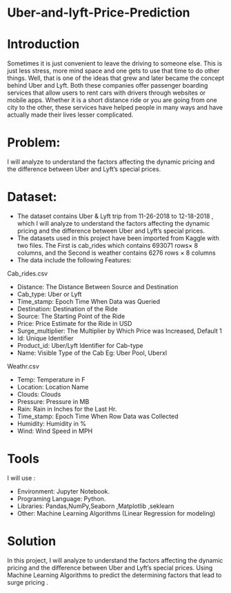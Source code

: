 # Uber-and-lyft-Price-Prediction
# Introduction
Sometimes it is just convenient to leave the driving to someone else. This is just less stress, more mind space and one gets to use that time to do other things. Well, that is one of the ideas that grew and later became the concept behind Uber and Lyft.
Both these companies offer passenger boarding services that allow users to rent cars with drivers through websites or mobile apps. Whether it is a short distance ride or you are going from one city to the other, these services have helped people in many ways and have actually made their lives lesser complicated.
# Problem:
I will analyze to understand the factors affecting the dynamic pricing and the difference between Uber and Lyft’s special prices.
# Dataset:
-	The dataset contains Uber & Lyft trip from 11-26-2018 to 12-18-2018 , which I will analyze to understand the factors affecting the dynamic pricing and the difference between Uber and Lyft’s special prices.
-	The datasets used in this project have been imported from Kaggle with two files. The First is cab_rides which contains   693071 rows× 8 columns, and the Second is weather contains 6276 rows × 8 columns
-	The data include the following Features:

Cab_rides.csv
- Distance: The Distance Between Source and Destination
- Cab_type: Uber or Lyft
- Time_stamp: Epoch Time When Data was Queried
- Destination: Destination of the Ride
- Source: The Starting Point of the Ride
- Price: Price Estimate for the Ride in USD
- Surge_multiplier: The Multiplier by Which Price was Increased, Default 1
- Id: Unique Identifier
- Product_id: Uber/Lyft Identifier for Cab-type
- Name: Visible Type of the Cab Eg: Uber Pool, Uberxl

Weathr.csv
- Temp: Temperature in F
- Location: Location Name
- Clouds: Clouds
- Pressure: Pressure in MB
- Rain: Rain in Inches for the Last Hr.
- Time_stamp: Epoch Time When Row Data was Collected
- Humidity: Humidity in %
- Wind: Wind Speed in MPH

# Tools

I will use :
- Environment: Jupyter Notebook.
- Programing Language: Python.
- Libraries: Pandas,NumPy,Seaborn ,Matplotlib ,seklearn
- Other: Machine Learning Algorithms (Linear Regression for modeling)


# Solution
In this project, I will analyze to understand the factors affecting the dynamic pricing and the difference between Uber and Lyft’s special prices. Using Machine Learning Algorithms to predict the determining factors that lead to surge pricing .
